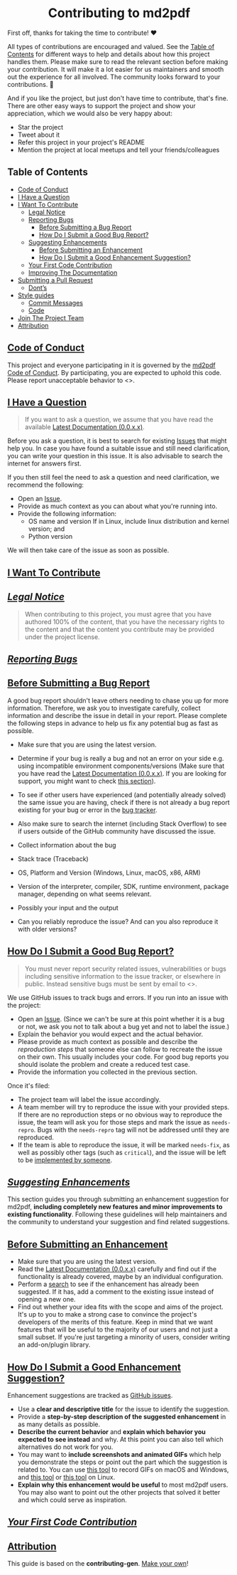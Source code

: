 <h1 align="center" style="font-weight: bold">
    Contributing to md2pdf
</h1>

First off, thanks for taking the time to contribute! ❤️

All types of contributions are encouraged and valued. See the [Table of Contents](#toc) for different ways to help and details about how this project handles them. Please make sure to read the relevant section before making your contribution. It will make it a lot easier for us maintainers and smooth out the experience for all involved. The community looks forward to your contributions. 🎉

And if you like the project, but just don't have time to contribute, that's fine. There are other easy ways to support the project and show your appreciation, which we would also be very happy about:

- Star the project
- Tweet about it
- Refer this project in your project's README
- Mention the project at local meetups and tell your friends/colleagues


<div class="toc"><h2 id="toc"><b><a href="#toc">Table of Contents</a></b></h2>
<ul><li><a href="#code-of-conduct">Code of Conduct</a></li><li><a href="#i-have-a-question">I Have a Question</a></li><li><a href="#i-want-to-contribute">I Want To Contribute</a><ul><li><a href="#i-want-to-contribute-legal-notice">Legal Notice</a></li><li><a href="#i-want-to-contribute-reporting-bugs">Reporting Bugs</a><ul><li><a href="#i-want-to-contribute-reporting-bugs-before-submitting-a-bug-report">Before Submitting a Bug Report</a></li><li><a href="#i-want-to-contribute-reporting-bugs-how-do-i-submit-a-good-bug-report">How Do I Submit a Good Bug Report?</a></li></ul></li><li><a href="#i-want-to-contribute-suggesting-enhancements">Suggesting Enhancements</a><ul><li><a href="#i-want-to-contribute-suggesting-enhancements-before-submitting-an-enhancement">Before Submitting an Enhancement</a></li><li><a href="#i-want-to-contribute-suggesting-enhancements-how-do-i-submit-a-good-enhancement-suggestion">How Do I Submit a Good Enhancement Suggestion?</a></li></ul></li><li><a href="#i-want-to-contribute-your-first-code-contribution">Your First Code Contribution</a></li><li><a href="#i-want-to-contribute-improving-the-documentation">Improving The Documentation</a></li></ul></li><li><a href="#submitting-a-pull-request">Submitting a Pull Request</a><ul><li><a href="#submitting-a-pull-request-dont-s">Dont’s</a></li></ul></li><li><a href="#style-guides">Style guides</a><ul><li><a href="#style-guides-commit-messages">Commit Messages</a></li><li><a href="#style-guides-code">Code</a></li></ul></li><li><a href="#join-the-project-team">Join The Project Team</a></li><li><a href="#attribution">Attribution</a></li></ul></div>

<h2 id="code-of-conduct"><b><a href="#code-of-conduct">Code of Conduct</a></b></h2>

This project and everyone participating in it is governed by the
[md2pdf Code of Conduct](coc.md).
By participating, you are expected to uphold this code. Please report unacceptable behavior
to <>.

<h2 id="i-have-a-question"><b><a href="#i-have-a-question">I Have a Question</a></b></h2>

> If you want to ask a question, we assume that you have read the available [Latest Documentation (0.0.x.x)](docs/0/0/index.md).

Before you ask a question, it is best to search for existing [Issues](https://github.com/whinee/md2pdf/issues) that might help you. In case you have found a suitable issue and still need clarification, you can write your question in this issue. It is also advisable to search the internet for answers first.

If you then still feel the need to ask a question and need clarification, we recommend the following:

- Open an [Issue](https://github.com/whinee/md2pdf/issues/new).
- Provide as much context as you can about what you're running into.
- Provide the following information:
    - OS name and version
        If in Linux, include linux distribution and kernel version; and
    - Python version

We will then take care of the issue as soon as possible.

<h2 id="i-want-to-contribute"><b><a href="#i-want-to-contribute">I Want To Contribute</a></b></h2>

<h2 id="i-want-to-contribute-legal-notice"><b><i><a href="#i-want-to-contribute-legal-notice">Legal Notice</a></i></b></h2>

> When contributing to this project, you must agree that you have authored 100% of the content, that you have the necessary rights to the content and that the content you contribute may be provided under the project license.

<h2 id="i-want-to-contribute-reporting-bugs"><b><i><a href="#i-want-to-contribute-reporting-bugs">Reporting Bugs</a></i></b></h2>

<h2 id="i-want-to-contribute-reporting-bugs-before-submitting-a-bug-report"><a href="#i-want-to-contribute-reporting-bugs-before-submitting-a-bug-report">Before Submitting a Bug Report</a></h2>

A good bug report shouldn't leave others needing to chase you up for more information. Therefore, we ask you to investigate carefully, collect information and describe the issue in detail in your report. Please complete the following steps in advance to help us fix any potential bug as fast as possible.

- Make sure that you are using the latest version.
- Determine if your bug is really a bug and not an error on your side e.g. using incompatible environment components/versions (Make sure that you have read the [Latest Documentation (0.0.x.x)](docs/0/0/index.md). If you are looking for support, you might want to check [this section](#i-have-a-question)).
- To see if other users have experienced (and potentially already solved) the same issue you are having, check if there is not already a bug report existing for your bug or error in the [bug tracker](https://github.com/whinee/md2pdfissues?q=label%3Abug).
- Also make sure to search the internet (including Stack Overflow) to see if users outside of the GitHub community have discussed the issue.

- Collect information about the bug
- Stack trace (Traceback)
- OS, Platform and Version (Windows, Linux, macOS, x86, ARM)
- Version of the interpreter, compiler, SDK, runtime environment, package manager, depending on what seems relevant.
- Possibly your input and the output
- Can you reliably reproduce the issue? And can you also reproduce it with older versions?

<h2 id="i-want-to-contribute-reporting-bugs-how-do-i-submit-a-good-bug-report"><a href="#i-want-to-contribute-reporting-bugs-how-do-i-submit-a-good-bug-report">How Do I Submit a Good Bug Report?</a></h2>

> You must never report security related issues, vulnerabilities or bugs including sensitive information to the issue tracker, or elsewhere in public. Instead sensitive bugs must be sent by email to <>.

We use GitHub issues to track bugs and errors. If you run into an issue with the project:

- Open an [Issue](https://github.com/whinee/md2pdf/issues/new). (Since we can't be sure at this point whether it is a bug or not, we ask you not to talk about a bug yet and not to label the issue.)
- Explain the behavior you would expect and the actual behavior.
- Please provide as much context as possible and describe the *reproduction steps* that someone else can follow to recreate the issue on their own. This usually includes your code. For good bug reports you should isolate the problem and create a reduced test case.
- Provide the information you collected in the previous section.

Once it's filed:

- The project team will label the issue accordingly.
- A team member will try to reproduce the issue with your provided steps. If there are no reproduction steps or no obvious way to reproduce the issue, the team will ask you for those steps and mark the issue as `needs-repro`. Bugs with the `needs-repro` tag will not be addressed until they are reproduced.
- If the team is able to reproduce the issue, it will be marked `needs-fix`, as well as possibly other tags (such as `critical`), and the issue will be left to be [implemented by someone](#your-first-code-contribution).

<!-- You might want to create an issue template for bugs and errors that can be used as a guide and that defines the structure of the information to be included. If you do so, reference it here in the description. -->

<h2 id="i-want-to-contribute-suggesting-enhancements"><b><i><a href="#i-want-to-contribute-suggesting-enhancements">Suggesting Enhancements</a></i></b></h2>

This section guides you through submitting an enhancement suggestion for md2pdf, **including completely new features and minor improvements to existing functionality**. Following these guidelines will help maintainers and the community to understand your suggestion and find related suggestions.

<h2 id="i-want-to-contribute-suggesting-enhancements-before-submitting-an-enhancement"><a href="#i-want-to-contribute-suggesting-enhancements-before-submitting-an-enhancement">Before Submitting an Enhancement</a></h2>

- Make sure that you are using the latest version.
- Read the [Latest Documentation (0.0.x.x)](docs/0/0/index.md) carefully and find out if the functionality is already covered, maybe by an individual configuration.
- Perform a [search](https://github.com/whinee/md2pdf/issues) to see if the enhancement has already been suggested. If it has, add a comment to the existing issue instead of opening a new one.
- Find out whether your idea fits with the scope and aims of the project. It's up to you to make a strong case to convince the project's developers of the merits of this feature. Keep in mind that we want features that will be useful to the majority of our users and not just a small subset. If you're just targeting a minority of users, consider writing an add-on/plugin library.

<h2 id="i-want-to-contribute-suggesting-enhancements-how-do-i-submit-a-good-enhancement-suggestion"><a href="#i-want-to-contribute-suggesting-enhancements-how-do-i-submit-a-good-enhancement-suggestion">How Do I Submit a Good Enhancement Suggestion?</a></h2>

Enhancement suggestions are tracked as [GitHub issues](https://github.com/whinee/md2pdf/issues).

- Use a **clear and descriptive title** for the issue to identify the suggestion.
- Provide a **step-by-step description of the suggested enhancement** in as many details as possible.
- **Describe the current behavior** and **explain which behavior you expected to see instead** and why. At this point you can also tell which alternatives do not work for you.
- You may want to **include screenshots and animated GIFs** which help you demonstrate the steps or point out the part which the suggestion is related to. You can use [this tool](https://www.cockos.com/licecap/) to record GIFs on macOS and Windows, and [this tool](https://github.com/colinkeenan/silentcast) or [this tool](https://github.com/GNOME/byzanz) on Linux. <!-- this should only be included if the project has a GUI -->
- **Explain why this enhancement would be useful** to most md2pdf users. You may also want to point out the other projects that solved it better and which could serve as inspiration.

<!-- TODO
You might want to create an issue template for enhancement suggestions that can be used as a guide and that defines the structure of the information to be included. If you do so, reference it here in the description. -->

<h2 id="i-want-to-contribute-your-first-code-contribution"><b><i><a href="#i-want-to-contribute-your-first-code-contribution">Your First Code Contribution</a></i></b></h2>
<!-- TODO
include Setup of env, IDE and typical getting started instructions?

-->

<h2 id="i-want-to-contribute-improving-the-documentation"><b><i><a href="#i-want-to-contribute-improving-the-documentation">Improving The Documentation</a></i></b></h2>
<!-- TODO
Updating, improving and correcting the documentation

-->

<h2 id="submitting-a-pull-request"><b><a href="#submitting-a-pull-request">Submitting a Pull Request</a></b></h2>

This is based on [Michael Herrmann](https://gist.github.com/mherrmann)'s gist titled [Good PRs are minimal](https://gist.github.com/mherrmann/5ce21814789152c17abd91c0b3eaadca).

Every Pull Request (hereinafter referred to as PR) should have one, and only one, unique goal. The PR should make the absolute minimum number of changes that are required to achieve this goal.

The fewer things you change, the easier it will be for the team to see what you did, and thus gain confidence that you PR makes sense.

<h2 id="submitting-a-pull-request-dont-s"><b><i><a href="#submitting-a-pull-request-dont-s">Dont’s</a></i></b></h2>

- Changing whitespace unnecessarily, eg. switching tabs and spaces.

    This leads to huge numbers of unnecessarily changed lines of code.

- Running a linter not listed in [the linters currently used by the project](docs/0/0/getting-started.md)
- Don't unnecessarily introduce new tools or dependencies. I'm sure you have your
   favorites. But don't force them on me or other contributors. Stick to those
   that are absolutely required, or come with the language.
- Obey the same code style as the library: Tabs or spaces, maximum line length,
   etc.

In short: Good PRs are minimal. You're very welcome to add several improvements.
But please make them in separate PRs.

<h2 id="style-guides"><b><a href="#style-guides">Style guides</a></b></h2>

<h2 id="style-guides-commit-messages"><b><i><a href="#style-guides-commit-messages">Commit Messages</a></i></b></h2>

This repository does not enforce a style guide on commits. However, it is highly recommended to be concise and informative when writing commit messages.

<h2 id="style-guides-code"><b><i><a href="#style-guides-code">Code</a></i></b></h2>

This project uses the following linters for the

<h2 id="join-the-project-team"><b><a href="#join-the-project-team">Join The Project Team</a></b></h2>
<!-- TODO -->

<h2 id="attribution"><b><a href="#attribution">Attribution</a></b></h2>

This guide is based on the **contributing-gen**. [Make your own](https://github.com/bttger/contributing-gen)!
